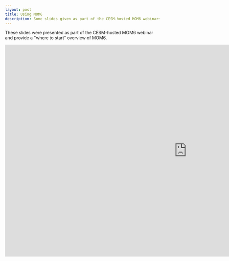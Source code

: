 ```yaml
---
layout: post
title: Using MOM6
description: Some slides given as part of the CESM-hosted MOM6 webinars
---
```


These slides were presented as part of the CESM-hosted MOM6 webinar and provide a "where to start" overview of MOM6.

<div style="text-align:center">
<iframe src="https://onedrive.live.com/embed?cid=42DB8A616E42F21F&amp;resid=42DB8A616E42F21F%213878&amp;authkey=AFQAMUEVS940sys&amp;em=2&amp;wdAr=1.7777777777777777" width="1186px" height="691px" frameborder="0">This is an embedded <a target="_blank" href="https://office.com">Microsoft Office</a> presentation, powered by <a target="_blank" href="https://office.com/webapps">Office</a>.</iframe>
</div>
